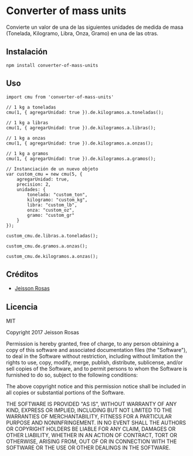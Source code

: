 # Converter of mass units

Convierte un valor de una de las siguientes unidades de medida de masa (Tonelada, Kilogramo, Libra, Onza, Gramo) en una de las otras.

## Instalación

```
npm install converter-of-mass-units
```

## Uso

```
import cmu from 'converter-of-mass-units'

// 1 kg a toneladas
cmu(1, { agregarUnidad: true }).de.kilogramos.a.toneladas();

// 1 kg a libras
cmu(1, { agregarUnidad: true }).de.kilogramos.a.libras();

// 1 kg a onzas
cmu(1, { agregarUnidad: true }).de.kilogramos.a.onzas();

// 1 kg a gramos
cmu(1, { agregarUnidad: true }).de.kilogramos.a.gramos();

// Instanciación de un nuevo objeto
var custom_cmu = new cmu(5, {
    agregarUnidad: true,
    precision: 2,
    unidades: {
        tonelada: "custom_ton",
        kilogramo: "custom_kg",
        libra: "custom_lb",
        onza: "custom_oz",
        gramo: "custom_gr"
    }
});

custom_cmu.de.libras.a.toneladas();

custom_cmu.de.gramos.a.onzas();

custom_cmu.de.kilogramos.a.onzas();
```

## Créditos
- [Jeisson Rosas](https://twitter.com/jefraroce)

## Licencia

MIT

Copyright 2017 Jeisson Rosas

Permission is hereby granted, free of charge, to any person obtaining a copy of this software and associated documentation files (the "Software"), to deal in the Software without restriction, including without limitation the rights to use, copy, modify, merge, publish, distribute, sublicense, and/or sell copies of the Software, and to permit persons to whom the Software is furnished to do so, subject to the following conditions:

The above copyright notice and this permission notice shall be included in all copies or substantial portions of the Software.

THE SOFTWARE IS PROVIDED "AS IS", WITHOUT WARRANTY OF ANY KIND, EXPRESS OR IMPLIED, INCLUDING BUT NOT LIMITED TO THE WARRANTIES OF MERCHANTABILITY, FITNESS FOR A PARTICULAR PURPOSE AND NONINFRINGEMENT. IN NO EVENT SHALL THE AUTHORS OR COPYRIGHT HOLDERS BE LIABLE FOR ANY CLAIM, DAMAGES OR OTHER LIABILITY, WHETHER IN AN ACTION OF CONTRACT, TORT OR OTHERWISE, ARISING FROM, OUT OF OR IN CONNECTION WITH THE SOFTWARE OR THE USE OR OTHER DEALINGS IN THE SOFTWARE.